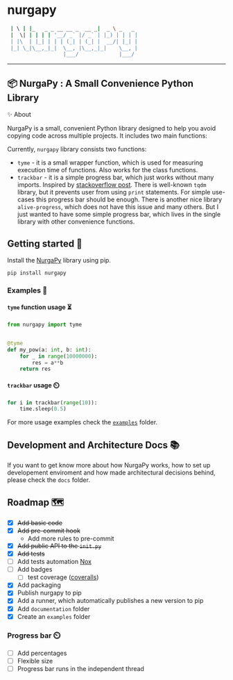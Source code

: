 # nurgapy

```bash  _   _                       ____
 | \ | |_   _ _ __ __ _  __ _|  _ \ _   _
 |  \| | | | | '__/ _` |/ _` | |_) | | | |
 | |\  | |_| | | | (_| | (_| |  __/| |_| |
 |_| \_|\__,_|_|  \__, |\__,_|_|    \__, |
                  |___/             |___/
```
---
📦 NurgaPy : A Small Convenience Python Library
---
✨ About

NurgaPy is a small, convenient Python library designed to help you avoid copying code across multiple projects. It includes two main functions:

Currently, `nurgapy` library consists two functions:
- `tyme` - it is a small wrapper function, which is used for measuring execution time of functions. Also works for the class functions.
- `trackbar` - it is a simple progress bar, which just works without many imports. Inspired by [stackoverflow post](https://stackoverflow.com/a/34482761/15059130). There is well-known `tqdm` library, but it prevents user from using `print` statements. For simple use-cases this progress bar should be enough. There is another nice library `alive-progress`, which does not have this issue and many others. But I just wanted to have some simple progress bar, which lives in the single library with other convenience functions.

## Getting started 🚀

Install the [NurgaPy](https://pypi.org/project/nurgapy/) library using pip.
```
pip install nurgapy
```


### Examples 🌟

#### `tyme` function usage ⏳
```python
from nurgapy import tyme


@tyme
def my_pow(a: int, b: int):
    for _ in range(10000000):
        res = a**b
    return res
```

#### `trackbar` usage ⏲️

```python
for i in trackbar(range(10)):
    time.sleep(0.5)
```

For more usage examples check the [`examples`](/examples/) folder.

## Development and Architecture Docs 📚
If you want to get know more about how NurgaPy works, how to set up developement enviroment and how made architectural decisions behind, please check the `docs` folder.

## Roadmap 🗺️
- [x] ~~Add basic code~~
- [x] ~~Add pre-commit hook~~
    - Add more rules to pre-commit
- [x] ~~Add public API to the `init.py`~~
- [x] ~~Add tests~~
- [ ] Add tests automation [Nox](https://nox.thea.codes/en/stable/)
- [ ] Add badges
    - [ ] test coverage ([coveralls](https://coveralls.io/))
- [x] Add packaging
- [x] Publish nurgapy to pip
- [x] Add a runner, which automatically publishes a new version to pip
- [x] Add `documentation` folder
- [x] Create an `examples` folder

### Progress bar ⏲️
- [ ] Add percentages
- [ ] Flexible size
- [ ] Progress bar runs in the independent thread
